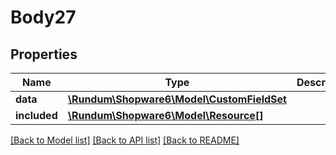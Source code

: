 # Body27

## Properties
Name | Type | Description | Notes
------------ | ------------- | ------------- | -------------
**data** | [**\Rundum\Shopware6\Model\CustomFieldSet**](CustomFieldSet.md) |  | [optional] 
**included** | [**\Rundum\Shopware6\Model\Resource[]**](Resource.md) |  | [optional] 

[[Back to Model list]](../../README.md#documentation-for-models) [[Back to API list]](../../README.md#documentation-for-api-endpoints) [[Back to README]](../../README.md)


